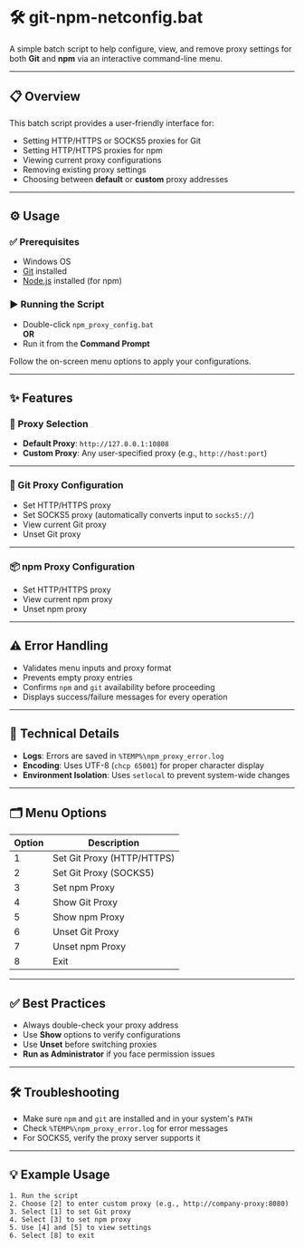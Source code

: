 # 🛠️ git-npm-netconfig.bat

A simple batch script to help configure, view, and remove proxy settings for both **Git** and **npm** via an interactive command-line menu.

---

## 📋 Overview

This batch script provides a user-friendly interface for:

- Setting HTTP/HTTPS or SOCKS5 proxies for Git
- Setting HTTP/HTTPS proxies for npm
- Viewing current proxy configurations
- Removing existing proxy settings
- Choosing between **default** or **custom** proxy addresses

---

## ⚙️ Usage

### ✅ Prerequisites

- Windows OS
- [Git](https://git-scm.com/) installed
- [Node.js](https://nodejs.org/) installed (for npm)

### ▶️ Running the Script

- Double-click `npm_proxy_config.bat`  
  **OR**
- Run it from the **Command Prompt**

Follow the on-screen menu options to apply your configurations.

---

## ✨ Features

### 🔌 Proxy Selection

- **Default Proxy**: `http://127.0.0.1:10808`
- **Custom Proxy**: Any user-specified proxy (e.g., `http://host:port`)

---

### 🧰 Git Proxy Configuration

- Set HTTP/HTTPS proxy
- Set SOCKS5 proxy (automatically converts input to `socks5://`)
- View current Git proxy
- Unset Git proxy

---

### 📦 npm Proxy Configuration

- Set HTTP/HTTPS proxy
- View current npm proxy
- Unset npm proxy

---

## ⚠️ Error Handling

- Validates menu inputs and proxy format
- Prevents empty proxy entries
- Confirms `npm` and `git` availability before proceeding
- Displays success/failure messages for every operation

---

## 🧪 Technical Details

- **Logs**: Errors are saved in `%TEMP%\npm_proxy_error.log`
- **Encoding**: Uses UTF-8 (`chcp 65001`) for proper character display
- **Environment Isolation**: Uses `setlocal` to prevent system-wide changes

---

## 🗂️ Menu Options

| Option | Description                     |
|--------|---------------------------------|
| 1      | Set Git Proxy (HTTP/HTTPS)     |
| 2      | Set Git Proxy (SOCKS5)         |
| 3      | Set npm Proxy                  |
| 4      | Show Git Proxy                 |
| 5      | Show npm Proxy                 |
| 6      | Unset Git Proxy                |
| 7      | Unset npm Proxy                |
| 8      | Exit                           |

---

## ✅ Best Practices

- Always double-check your proxy address
- Use **Show** options to verify configurations
- Use **Unset** before switching proxies
- **Run as Administrator** if you face permission issues

---

## 🛠️ Troubleshooting

- Make sure `npm` and `git` are installed and in your system's `PATH`
- Check `%TEMP%\npm_proxy_error.log` for error messages
- For SOCKS5, verify the proxy server supports it

---

## 💡 Example Usage

```plaintext
1. Run the script
2. Choose [2] to enter custom proxy (e.g., http://company-proxy:8080)
3. Select [1] to set Git proxy
4. Select [3] to set npm proxy
5. Use [4] and [5] to view settings
6. Select [8] to exit
